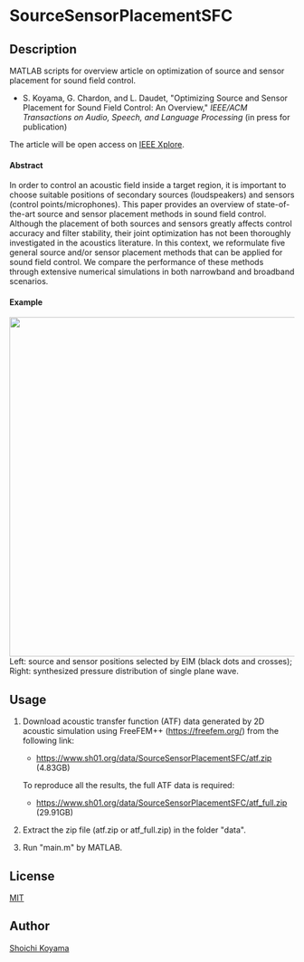 # SourceSensorPlacementSFC

## Description
MATLAB scripts for overview article on optimization of source and sensor placement for sound field control.

- S. Koyama, G. Chardon, and L. Daudet, "Optimizing Source and Sensor Placement for Sound Field Control: An Overview," *IEEE/ACM Transactions on Audio, Speech, and Language Processing* (in press for publication)

The article will be open access on [IEEE Xplore](https://ieeexplore.ieee.org/xpl/RecentIssue.jsp?punumber=6570655).

#### Abstract  
In order to control an acoustic field inside a target region, it is important to choose suitable positions of secondary sources (loudspeakers) and sensors (control points/microphones). This paper provides an overview of state-of-the-art source and sensor placement methods in sound field control. Although the placement of both sources and sensors greatly affects control accuracy and filter stability, their joint optimization has not been thoroughly investigated in the acoustics literature. In this context, we reformulate five general source and/or sensor placement methods that can be applied for sound field control. We compare the performance of these methods through extensive numerical simulations in both narrowband and broadband scenarios.

#### Example

<img width="600pt" src="https://www.sh01.org/data/SourceSensorPlacementSFC/example.png">
Left: source and sensor positions selected by EIM (black dots and crosses); Right: synthesized pressure distribution of single plane wave.

## Usage
1. Download acoustic transfer function (ATF) data generated by 2D acoustic simulation using FreeFEM++ (https://freefem.org/) from the following link:
   - https://www.sh01.org/data/SourceSensorPlacementSFC/atf.zip (4.83GB)
   
   To reproduce all the results, the full ATF data is required:
   - https://www.sh01.org/data/SourceSensorPlacementSFC/atf_full.zip (29.91GB)
   
2. Extract the zip file (atf.zip or atf_full.zip) in the folder "data".

3. Run "main.m" by MATLAB.

## License 
[MIT](https://github.com/sh01k/SourceSensorPlacementSFC/blob/master/LICENSE)

## Author
[Shoichi Koyama](https://www.sh01.org/) 
